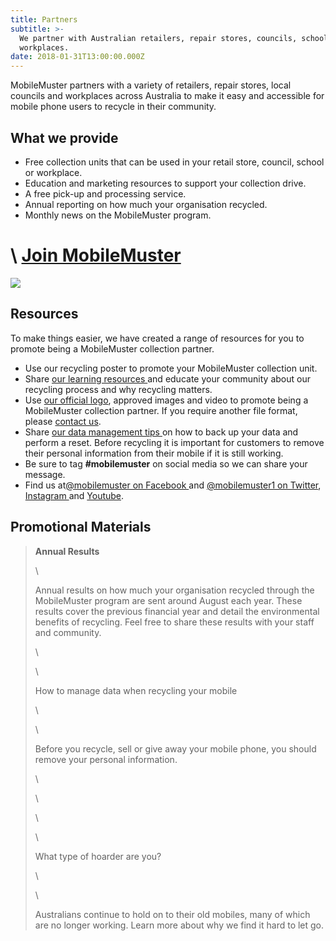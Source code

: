 ```yaml
---
title: Partners
subtitle: >-
  We partner with Australian retailers, repair stores, councils, schools and
  workplaces.
date: 2018-01-31T13:00:00.000Z
---
```

MobileMuster partners with a variety of retailers, repair stores, local councils and workplaces across Australia to make it easy and accessible for mobile phone users to recycle in their community.

## What we provide

* Free collection units that can be used in your retail store, council, school or workplace.
* Education and marketing resources to support your collection drive.
* A free pick-up and processing service. 
* Annual reporting on how much your organisation recycled.
* Monthly news on the MobileMuster program.

# \    [Join MobileMuster](../partners/#join)

![](/uploads/iygdp4xttwsbbxjvjyrz.jpg)

## Resources

To make things easier, we have created a range of resources for you to promote being a MobileMuster collection partner.

* Use our recycling poster to promote your MobileMuster collection unit.
* Share [our learning resources ](../education/)and educate your community about our recycling process and why recycling matters.
* Use [our official logo](../resources/mobilemuster-official-logo.jpg), approved images and video to promote being a MobileMuster collection partner. If you require another file format, please [contact us](../contact/).
* Share [our data management tips ](../recycling/)on how to back up your data and perform a reset. Before recycling it is important for customers to remove their personal information from their mobile if it is still working. 
* Be sure to tag **\#mobilemuster** on social media so we can share your message.
* Find us at[@mobilemuster on Facebook ](https://www.facebook.com/mobilemuster)and [@mobilemuster1 on Twitter](../partners/), [Instagram ](https://instagram.com/mobilemuster1)and [Youtube](https://www.youtube.com/channel/UCbDvHea3HSR87hMYdkJ50Fg).

## Promotional Materials

> **Annual Results**
>
> \
>
>
> Annual results on how much your organisation recycled through the MobileMuster program are sent around August each year. These results cover the previous financial year and detail the environmental benefits of recycling. Feel free to share these results with your staff and community.
>
> \
>
>
>
>
> \
>
>
> How to manage data when recycling your mobile
>
> \
>
>
>
>
> \
>
>
> Before you recycle, sell or give away your mobile phone, you should remove your personal information.
>
> \
>
>
>
>
> \
>
>
>
>
> \
>
>
>
>
> \
>
>
> What type of hoarder are you?
>
> \
>
>
>
>
> \
>
>
> Australians continue to hold on to their old mobiles, many of which are no longer working. Learn more about why we find it hard to let go.
